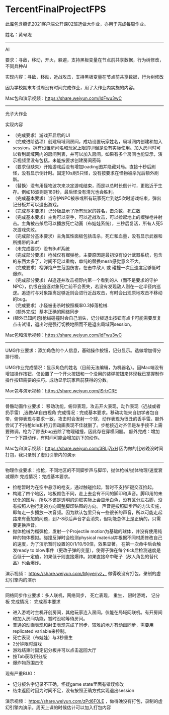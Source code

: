 # TercentFinalProjectFPS
此库包含腾讯2021客户端公开课02班选做大作业，亦用于完成每周作业。

姓名：黄号淞

-------------------------------------------------------------------------------------------
AI

要求：寻敌，移动，开火，躲避，支持黑板变量在节点前共享数据，行为树修改，不同兵种AI

实现内容：寻敌，移动，近战攻击，支持黑板变量在节点前共享数据，行为树修改

因为学校期末考试周没有时间完成作业，用了大作业内实施的内容。

Mac包和演示视频：https://share.weiyun.com/IdFwu3wC


-------------------------------------------------------------------------------------------
光子大作业

实现内容
- （完成要求）游戏开启后的UI
- （完成进阶选项）创建局域网房间，成功设置玩家姓名，局域网内创建和加入session。拥有设置房间名和玩家上限的UI但是没有实际使用。加入房间时可以看到局域网内的房间列表，并可以加入房间。如果有多个房间也能显示，演示视频里没有包括。未能按要求创建房间密码
- （要求但缺失）开始游戏后没有增加loading图并隐藏对局。直接十秒后刷怪，没有显示倒计时。固定10s刷5只怪，没有按要求在怪物被杀光后额外刷新。
-  （替换）没有用怪物波次来决定游戏结束，而是以总时长倒计时，更贴近于生存。例如18波则是180秒，最后怪没有清光也会胜利。
-  （完成基本要求）当守护NPC被杀或所有玩家死亡到达5次时游戏结束，弹出记分板并可以退出游戏。
-  （完成基本要求）记分板显示了所有玩家的姓名，击杀数，死亡数
-  （完成基本要求）主角可以空手，可以近战攻击，可以捡起地上的榴弹枪并射击。主角被击杀后可以播放死亡动画（布娃娃系统），三秒后复活，所有人死5次游戏失败。
-  （完成部分基本要求）主角属性面板包括击杀，死亡和血量，没有显示武器和所携带的Buff
-  （未完成要求）没有Buff系统
-  （完成部分要求）枪械仅有榴弹枪，主要原因是最初没有设计武器系统，包含的东西太多了，时间不足以重构，单纯的替换mesh感觉意义不大。
-  （完成要求）榴弹炮产生范围伤害，在击中敌人 或 碰撞一次且速度足够低时爆炸。
-  （完成部分要求）AI追逐并攻击视野内第一个看到的人（而不是要求的守护NPC），仇恨在追逐对象死亡前不会丢失，若没有发现敌人则在一定半径内巡逻。追逐时与对象距离足够近则会进行近战攻击，有时会出现原地攻击不移动的bug。
-  （完成要求）小怪被击杀时按照概率0.3掉落枪械.
-  （额外完成）基本正确的网络同步
-  (额外已知问题)枪械碰撞时会自己消失，记分板退出按钮有点卡可能需要反复点击试错，退出时是强行切换地图而不是退出局域网session。

Mac包和演示视频：https://share.weiyun.com/IdFwu3wC

------------------------------------------------------------------------------------
UMG作业要求：添加角色的个人信息，基础操作按钮，记分显示。选做增加得分排行榜。

UMG作业完成情况：显示角色的姓名（目前无法编辑，为机器名）。因Mac端没有增加操作按钮，仅设置了一个开火按钮和一个没用的装弹按钮来体现我已掌握制作操作按钮需要的技巧。成功显示玩家目前获得的分数。

Mac包与演示视频：https://share.weiyun.com/jSrtrCRE

-------------------------------------------------------------------------------------------
骨骼动画作业要求： 移动功能，俯仰表现，攻击开火表现，动作表现（近战或者扔手雷）,选做Alt自由视角
完成情况：完成基本要求。移动功能来自初学者包自带，俯仰表现与要求一致，攻击时会发射一个球，动作表现为很丑的丢手雷。额外尝试了不持枪Idle和持刀但动画表现不佳就删了。步枪接近对齐但是左手接不上需要微调。枪为了除去bug去除了物理碰撞，因此存在穿模问题。
额外完成：增加了一个下蹲动作，有时间可能会增加趴下的动作。

Mac包和演示视频：https://share.weiyun.com/3RLj7jxH 因为做的比较晚没时间打包，我只录制了虚幻引擎内的演示

-------------------------------------------------------------------------------------------
物理作业要求：捡枪，不同地区的不同脚步声与脚印，抛体枪械/抛体物理/速度衰减爆炸
完成情况：完成基本要求。
- 捡枪暂时为在空中悬浮的枪支，通过触碰捡起，暂时不支持F键交互捡起。
- 构建了四个地区，地板颜色不同，走上去会有不同的脚印和声音。脚印用的未优化的图片，所以本该是透明的边框实际上会显示白色，没有区分左右脚，没有按照人物行走的方向调整脚印贴图的方向。
  声音是按照脚步声的方法实施，即每走一步播放一次音频。因为默认包里只有一些很长的声音，所以可能走起路来有叠加的问题，到7-8秒后声音才会消失，但功能总体上是正确的，只需要更换声音。
- 抛体枪械为榴弹枪，发射一个Projectile motion为基础的球体，并没有使用纯粹的物体模拟。碰撞反弹时会检测physical material并根据不同材质修改自己的速度，为了演示暂时设置的0/1/10/50倍，效果显著。
  在第一次命中后会触发ready to blow事件（更改子弹的变量），使得子弹在每个tick后检测速度是否低于一定值，如果低于则直接爆炸。如果直接命中靶子（敌人角色的替代品）也会爆炸。
  
演示视频： https://share.weiyun.com/Mgyerjvz， 做得晚没有打包，录制的虚幻引擎内的演示

-------------------------------------------------------------------------------------------
网络同步作业要求：多人联机，网络同步， 死亡表现， 重生， 限时游戏， 记分板
完成情况： 完成基本要求
- 进入游戏时主机开创房间，其他玩家连入房间。仅能在局域网联机。有开房间和加入房间功能，暂时没哟等待房间。
- 普通的动画表现和射击表现完成了同步，较难的地方有动画同步，需要用replicated variable来控制。
- 死亡表现（布娃娃）与3秒重生
- 2分钟限时游戏
- 游戏结束时固定记分板并可以点击返回大厅
- 按Tab获取积分版
- 爆炸物范围击伤

现有严重BUG：
- 记分板名字记录不正确，怀疑game state里面有错误修改
- 结束返回时因为时间不足，没有按照正确方式实现退出session

演示视频： https://share.weiyun.com/zPd6F0LE ，做得晚没有打包，录制的虚幻引擎内演示。周天上课的时候估计可以加入打包内容


